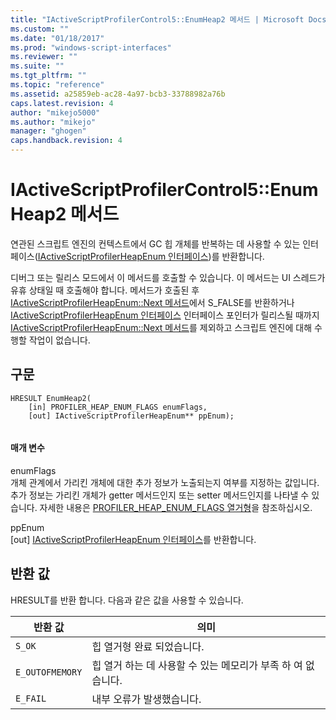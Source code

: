 ```yaml
---
title: "IActiveScriptProfilerControl5::EnumHeap2 메서드 | Microsoft Docs"
ms.custom: ""
ms.date: "01/18/2017"
ms.prod: "windows-script-interfaces"
ms.reviewer: ""
ms.suite: ""
ms.tgt_pltfrm: ""
ms.topic: "reference"
ms.assetid: a25859eb-ac28-4a97-bcb3-33788982a76b
caps.latest.revision: 4
author: "mikejo5000"
ms.author: "mikejo"
manager: "ghogen"
caps.handback.revision: 4
---
```

# IActiveScriptProfilerControl5::EnumHeap2 메서드
연관된 스크립트 엔진의 컨텍스트에서 GC 힙 개체를 반복하는 데 사용할 수 있는 인터페이스\([IActiveScriptProfilerHeapEnum 인터페이스](../../winscript/reference/iactivescriptprofilerheapenum-interface.md)\)를 반환합니다.  
  
 디버그 또는 릴리스 모드에서 이 메서드를 호출할 수 있습니다.  이 메서드는 UI 스레드가 유휴 상태일 때 호출해야 합니다.  메서드가 호출된 후 [IActiveScriptProfilerHeapEnum::Next 메서드](../../winscript/reference/iactivescriptprofilerheapenum-next-method.md)에서 S\_FALSE를 반환하거나 [IActiveScriptProfilerHeapEnum 인터페이스](../../winscript/reference/iactivescriptprofilerheapenum-interface.md) 인터페이스 포인터가 릴리스될 때까지 [IActiveScriptProfilerHeapEnum::Next 메서드](../../winscript/reference/iactivescriptprofilerheapenum-next-method.md)를 제외하고 스크립트 엔진에 대해 수행할 작업이 없습니다.  
  
## 구문  
  
```  
HRESULT EnumHeap2(  
    [in] PROFILER_HEAP_ENUM_FLAGS enumFlags,  
    [out] IActiveScriptProfilerHeapEnum** ppEnum);  
  
```  
  
#### 매개 변수  
 enumFlags  
 개체 관계에서 가리킨 개체에 대한 추가 정보가 노출되는지 여부를 지정하는 값입니다.  추가 정보는 가리킨 개체가 getter 메서드인지 또는 setter 메서드인지를 나타낼 수 있습니다.  자세한 내용은 [PROFILER\_HEAP\_ENUM\_FLAGS 열거형](../../winscript/reference/profiler-heap-enum-flags-enumeration.md)을 참조하십시오.  
  
 ppEnum  
 \[out\] [IActiveScriptProfilerHeapEnum 인터페이스](../../winscript/reference/iactivescriptprofilerheapenum-interface.md)를 반환합니다.  
  
## 반환 값  
 HRESULT를 반환 합니다.  다음과 같은 값을 사용할 수 있습니다.  
  
|반환 값|의미|  
|----------|--------|  
|`S_OK`|힙 열거형 완료 되었습니다.|  
|`E_OUTOFMEMORY`|힙 열거 하는 데 사용할 수 있는 메모리가 부족 하 여 없습니다.|  
|`E_FAIL`|내부 오류가 발생했습니다.|
